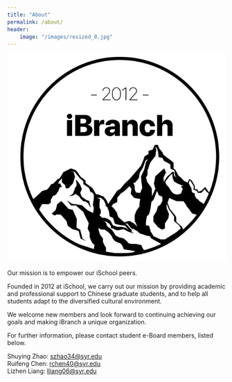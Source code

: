 ```yaml
---
title: "About"
permalink: /about/
header:
    image: "/images/resized_0.jpg"
---
```

![iBranch](/images/logo.png)      
     
Our mission is to empower our iSchool peers.   
   
Founded in 2012 at iSchool, we carry out our mission by providing academic and professional support to Chinese graduate students, and to help all students adapt to the diversified cultural environment.   
   
We welcome new members and look forward to continuing achieving our goals and making iBranch a unique organization.    
   
For further information, please contact student e-Board members, listed below.   


  
Shuying Zhao: szhao34@syr.edu    
Ruifeng Chen: rchen40@syr.edu     
Lizhen Liang: lliang06@syr.edu    
